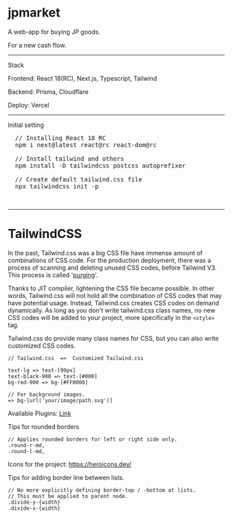 # jpmarket
A web-app for buying JP goods.

For a new cash flow.

<hr>

Stack

Frontend: React 18(RC), Next.js, Typescript, Tailwind

Backend: Prisma, Cloudflare

Deploy: Vercel

<hr>

Initial setting

<pre>
  // Installing React 18 RC
  npm i next@latest react@rc react-dom@rc

  // Install tailwind and others
  npm install -D tailwindcss postcss autoprefixer

  // Create default tailwind.css file
  npx tailwindcss init -p
</pre>

<br>

<hr>

# TailwindCSS

In the past, Tailwind.css was a big CSS file have immense amount of combinations of CSS code. For the production deployment, there was a process of scanning and deleting unused CSS codes, before Tailwind V3. This process is called '<a href="https://v2.tailwindcss.com/docs/optimizing-for-production">purging</a>'. 

Thanks to JIT compiler, lightening the CSS file became possible. In other words, Tailwind.css will not hold all the combination of CSS codes that may have potential usage. Instead, Tailwind.css creates CSS codes on demand dynamically. As long as you don't write tailwind.css class names, no new CSS codes will be added to your project, more specifically in the ```<style>``` tag.

Tailwind.css do provide many class names for CSS, but you can also write customized CSS codes.
```
// Tailwind.css  =>  Customized Tailwind.css

text-lg => text-[99px]
text-black-900 => text-[#000]
bg-red-900 => bg-[#FF0000]

// For background images.
=> bg-[url('your/image/path.svg')]
```

Available Plugins: <a href="https://tailwindcss.com/docs/plugins">Link</a>

Tips for rounded borders
```
// Applies rounded borders for left or right side only.
.round-r-md,
.round-l-md,
```

Icons for the project: <a href="https://heroicons.dev/">https://heroicons.dev/</a>

Tips for adding border line between lists.
```
// No more explicitly defining border-top / -bottom at lists.
// This must be applied to parent node.
.divide-y-{width}
.divide-x-{width}
```